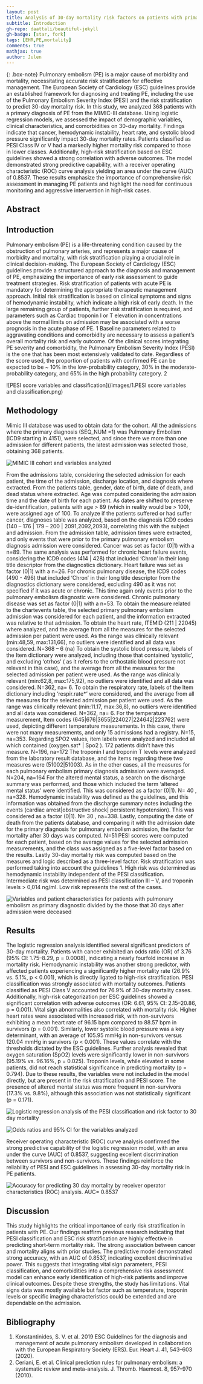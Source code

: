 ```yaml
---
layout: post
title: Analysis of 30-day mortality risk factors on patients with primary diagnosis of pulmonary embolism, based on the European Society of Cardiology guidelines and MIMIC-III cohort
subtitle: Introduction
gh-repo: daattali/beautiful-jekyll
gh-badge: [star, fork]
tags: [EHR,PE,mortality]
comments: true
mathjax: true
author: Julen
---
```


{: .box-note}
Pulmonary embolism (PE) is a major cause of morbidity and mortality, necessitating accurate risk stratification for effective management. The European Society of Cardiology (ESC) guidelines provide an established framework for diagnosing and treating PE, including the use of the Pulmonary Embolism Severity Index (PESI) and the risk stratification to predict 30-day mortality risk. In this study, we analyzed 368 patients with a primary diagnosis of PE from the MIMIC-III database. Using logistic regression models, we assessed the impact of demographic variables, clinical characteristics, and comorbidities on 30-day mortality.
Findings indicate that cancer, hemodynamic instability, heart rate, and systolic blood pressure significantly impact 30-day mortality rates. Patients classified as PESI Class IV or V had a markedly higher mortality risk compared to those in lower classes. Additionally, high-risk stratification based on ESC guidelines showed a strong correlation with adverse outcomes. The model demonstrated strong predictive capability, with a receiver operating characteristic (ROC) curve analysis yielding an area under the curve (AUC) of 0.8537. These results emphasize the importance of comprehensive risk assessment in managing PE patients and highlight the need for continuous monitoring and aggressive intervention in high-risk cases.

## Abstract


## Introduction

Pulmonary embolism (PE) is a life-threatening condition caused by the obstruction of pulmonary arteries, and represents a major cause of morbidity and mortality, with risk stratification playing a crucial role in clinical decision-making. The European Society of Cardiology (ESC) guidelines provide a structured approach to the diagnosis and management of PE, emphasizing the importance of early risk assessment to guide treatment strategies.
Risk stratification of patients with acute PE is mandatory for determining the appropriate therapeutic management approach. Initial risk stratification is based on clinical symptoms and signs of hemodynamic instability, which indicate a high risk of early death. In the large remaining group of patients, further risk stratification is required, and parameters such as Cardiac troponin I or T elevation in concentrations above the normal limits on admission may be associated with a worse prognosis in the acute phase of PE. 1
Baseline parameters related to aggravating conditions and comorbidity are necessary to assess a patient’s overall mortality risk and early outcome. Of the clinical scores integrating PE severity and comorbidity, the Pulmonary Embolism Severity Index (PESI) is the one that has been most extensively validated to date. 
Regardless of the score used, the proportion of patients with confirmed PE can be expected to be ~ 10% in the low-probability category, 30% in the moderate-probability category, and 65% in the high probability category. 2

![PESI score variables and classification](/images/1.PESI score variables and classification.png)

## Methodology

Mimic III database was used to obtain data for the cohort.
All the admissions where the primary diagnosis (SEQ_NUM =1) was Pulmonary Embolism (ICD9 starting in 4151), were selected, and since there we more than one admission for different patients, the latest admission was selected those, obtaining 368 patients.

![MIMIC III cohort and variables analyzed](/images/2.Tree.png)

From the admissions table, considering the selected admission for each patient, the time of the admission, discharge location, and diagnosis where extracted.
From the patients table, gender, date of birth, date of death, and dead status where extracted. Age was computed considering the admission time and the date of birth for each patient. As dates are shifted to preserve de-identification, patients with age > 89 (which in reality would be > 100), were assigned age of 100.
To analyze if the patients suffered or had suffer cancer, diagnoses table was analyzed, based on the diagnosis ICD9 codes (140 – 176 | 179 – 200 | 2091,2092,2093), correlating this with the subject and admission. From the admission table, admission times were extracted, and only events that were prior to the primary pulmonary embolism diagnosis admission were considered. Cancer was set as factor (0|1) with a n=89.
The same analysis was performed for chronic heart failure events, considering the ICD9 codes (414 | 428) that included ‘Chron’ in their long title descriptor from the diagnostics dictionary. Heart failure was set as factor (0|1) with a n=26.
For chronic pulmonary disease, the ICD9 codes (490 - 496) that included ‘Chron’ in their long title descriptor from the diagnostics dictionary were considered, excluding 490 as it was not specified if it was acute or chronic. This time again only events prior to the pulmonary embolism diagnostic were considered. Chronic pulmonary disease was set as factor (0|1) with a n=53.
To obtain the measure related to the chartevents table, the selected primary pulmonary embolism admission was considered for each patient, and the information extracted was relative to that admission.
To obtain the heart rate, ITEMID (211 | 22045) where analyzed, and the average from all the measures for the selected admission per patient were used. As the range was clinically relevant (min:48,59, max:131,66), no outliers were identified and all data was considered. N=368 – 6 (na)
To obtain the systolic blood pressure, labels of the Item dictionary were analyzed, including those that contained ‘systolic’, and excluding ‘otrhos’ ( as it refers to the orthostatic blood pressure not relevant in this case), and the average from all the measures for the selected admission per patient were used. As the range was clinically relevant (min:62,8, max:175,92), no outliers were identified and all data was considered. N=362, na= 6.
To obtain the respiratory rate, labels of the Item dictionary including ‘respir.rate*’  were considered, and the average from all the measures for the selected admission per patient were used. As the range was clinically relevant (min:11.17, max:36,8), no outliers were identified and all data was considered. N=362, na= 6.
For the temperature measurement, Item codes (645|676|3655|224027|224642|223762) were used, depicting different temperature measurements. In this case, there were not many measurements, and only 15 admissions had a registry. N=15, na=353.
Regarding SPO2 values, item labels were analyzed and included all which contained (oxygen.sat* | Spo2 ). 172 patients didn’t have this measure. N=196, na=172
The troponin I and troponin T levels were analyzed from the laboratory result database, and the items regarding these two measures were (51002|51003). As in the other cases, all the measures for each pulmonary embolism primary diagnosis admission were averaged. N=204, na=164
For the altered mental status, a search on the discharge summary was performed, and those which included the term ‘altered mental status’ were identified. This was considered as a factor (0|1). N= 40 , na=328.
Hemodynamic instability was defined as the guidelines, and this information was obtained from the discharge summary notes including the events (cardiac arrest|obstructive shock| persistent hypotension). This was considered as a factor (0|1). N= 30 , na=338.
Lastly, computing the date of death from the patients database, and comparing it with the admission date for the primary diagnosis for pulmonary embolism admission, the factor for mortality after 30 days was computed. N=51
PESI scores were computed for each patient, based on the average values for the selected admission measurements, and the class was assigned as a five-level factor based on the results. Lastly 30-day mortality risk was computed based on the measures and logic described as a three-level factor.
Risk stratification was performed taking into account the guidelines 1. High risk was determined as hemodynamic instability independent of the PESI classification. Intermediate risk was determined as PESI classification III – V, and troponin levels > 0,014 ng/ml. Low risk represents the rest of the cases.

![Variables and patient characteristics for patients with pulmonary embolism as primary diagnostic divided by the those that 30 days after admission were deceased](/images/3.Variables.png)

## Results

The logistic regression analysis identified several significant predictors of 30-day mortality. Patients with cancer exhibited an odds ratio (OR) of 3.76 (95% CI: 1.75–8.29, p = 0.0008), indicating a nearly fourfold increase in mortality risk. Hemodynamic instability was another strong predictor, with affected patients experiencing a significantly higher mortality rate (26.9% vs. 5.1%, p < 0.001), which is directly ligated to high-risk stratification.
PESI classification was strongly associated with mortality outcomes. Patients classified as PESI Class V accounted for 76.9% of 30-day mortality cases. Additionally, high-risk categorization per ESC guidelines showed a significant correlation with adverse outcomes (OR: 6.61, 95% CI: 2.15–20.86, p = 0.001).
Vital sign abnormalities also correlated with mortality risk. Higher heart rates were associated with increased risk, with non-survivors exhibiting a mean heart rate of 96.15 bpm compared to 88.57 bpm in survivors (p = 0.001). Similarly, lower systolic blood pressure was a key determinant, with an average of 105.95 mmHg in non-survivors versus 120.04 mmHg in survivors (p < 0.001). These values correlate with the thresholds dictated by the ESC guidelines. 
Further analysis revealed that oxygen saturation (SpO2) levels were significantly lower in non-survivors (95.19% vs. 96.16%, p = 0.025). Troponin levels, while elevated in some patients, did not reach statistical significance in predicting mortality (p = 0.794). Due to these results, the variables were not included in the model directly, but are present in the risk stratification and PESI score.
The presence of altered mental status was more frequent in non-survivors (17.3% vs. 9.8%), although this association was not statistically significant (p = 0.171).

![Logistic regression analysis of the PESI classification and risk factor to 30 day mortality](/images/4.results.png)

![Odds ratios and 95% CI for the variables analyzed](/images/4.1.Results.png)

Receiver operating characteristic (ROC) curve analysis confirmed the strong predictive capability of the logistic regression model, with an area under the curve (AUC) of 0.8537, suggesting excellent discrimination between survivors and non-survivors. These findings reinforce the reliability of PESI and ESC guidelines in assessing 30-day mortality risk in PE patients.

![Accuracy for predicting 30 day mortality by receiver operator characteristics (ROC) analysis. AUC= 0.8537](/images/5.AUC.png)

## Discussion

This study highlights the critical importance of early risk stratification in patients with PE. Our findings reaffirm previous research indicating that PESI classification and ESC risk stratification are highly effective in predicting short-term mortality risk. The strong association between cancer and mortality aligns with prior studies. 
The predictive model demonstrated strong accuracy, with an AUC of 0.8537, indicating excellent discriminative power. This suggests that integrating vital sign parameters, PESI classification, and comorbidities into a comprehensive risk assessment model can enhance early identification of high-risk patients and improve clinical outcomes.
Despite these strengths, the study has limitations. Vital signs data was mostly available but factor such as temperature, troponin levels or specific imaging characteristics could be extended and are dependable on the admission. 


## Bibliography

1.	Konstantinides, S. V. et al. 2019 ESC Guidelines for the diagnosis and management of acute pulmonary embolism developed in collaboration with the European Respiratory Society (ERS). Eur. Heart J. 41, 543–603 (2020).
2.	Ceriani, E. et al. Clinical prediction rules for pulmonary embolism: a systematic review and meta-analysis. J. Thromb. Haemost. 8, 957–970 (2010).







